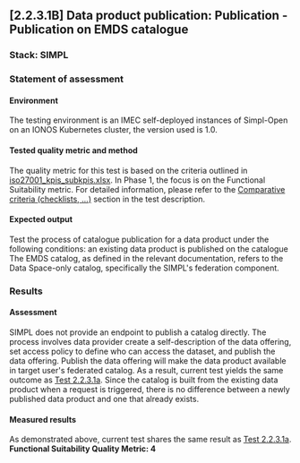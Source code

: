 ## [2.2.3.1B] Data product publication: Publication - Publication on EMDS catalogue
### Stack: SIMPL

### Statement of assessment
#### Environment
The testing environment is an IMEC self-deployed instances of Simpl-Open on an IONOS Kubernetes cluster, the version used is 1.0.

#### Tested quality metric and method
The quality metric for this test is based on the criteria outlined in [iso27001_kpis_subkpis.xlsx](../../../../../design_decisions/background_info/iso27001_kpis_subkpis.xlsx). In Phase 1, the focus is on the Functional Suitability metric. For detailed information, please refer to the [Comparative criteria (checklists, ...)](./test.md#comparative-criteria-checklists-) section in the test description.

#### Expected output
Test the process of catalogue publication for a data product under the following conditions: an existing data product is published on the catalogue
The EMDS catalog, as defined in the relevant documentation, refers to the Data Space-only catalog, specifically the SIMPL's federation component.

### Results
#### Assessment
SIMPL does not provide an endpoint to publish a catalog directly. The process involves data provider create a self-description of the data offering, set access policy to define who can access the dataset, and publish the data offering.
Publish the data offering will make the data product available in target user's federated catalog.
As a result, current test yields the same outcome as [Test 2.2.3.1a](..\test_2_2_3_1a\result_simpl.md). Since the catalog is built from the existing data product when a request is triggered, there is no difference between a newly published data product and one that already exists.

#### Measured results
As demonstrated above, current test shares the same result as [Test 2.2.3.1a](..\test_2_2_3_1a\result_simpl.md). 
**Functional Suitability Quality Metric: 4**

